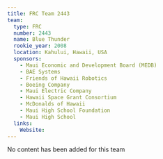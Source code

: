 ```yaml
---
title: FRC Team 2443
team:
  type: FRC
  number: 2443
  name: Blue Thunder
  rookie_year: 2008
  location: Kahului, Hawaii, USA
  sponsors:
    - Maui Economic and Development Board (MEDB)
    - BAE Systems
    - Friends of Hawaii Robotics
    - Boeing Company
    - Maui Electric Company
    - Hawaii Space Grant Consortium
    - McDonalds of Hawaii
    - Maui High School Foundation
    - Maui High School
  links:
    Website: 
---
```

No content has been added for this team